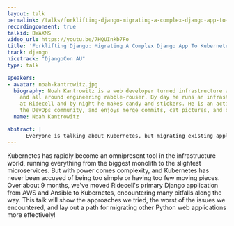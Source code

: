 ```yaml
---
layout: talk
permalink: /talks/forklifting-django-migrating-a-complex-django-app-to-kubernetes
recordingconsent: true
talkid: BWAXMS
video_url: https://youtu.be/7HQUInkb7Fo
title: 'Forklifting Django: Migrating A Complex Django App To Kubernetes'
track: django
nicetrack: "DjangoCon AU"
type: talk

speakers:
- avatar: noah-kantrowitz.jpg
  biography: Noah Kantrowitz is a web developer turned infrastructure automation enthusiast,
    and all around engineering rabble-rouser. By day he runs an infrastructure team
    at Ridecell and by night he makes candy and stickers. He is an active member of
    the DevOps community, and enjoys merge commits, cat pictures, and beards.
  name: Noah Kantrowitz

abstract: | 
      Everyone is talking about Kubernetes, but migrating existing applications is often easier said than done. This talk will cover the tale of migrating our main Django application to Kubernetes, and all the problems and solutions we ran into along the way.
---
```


Kubernetes has rapidly become an omnipresent tool in the infrastructure world, running everything from the biggest monolith to the slightest microservices. But with power comes complexity, and Kubernetes has never been accused of being too simple or having too few moving pieces. Over about 9 months, we've moved Ridecell's primary Django application from AWS and Ansible to Kubernetes, encountering many pitfalls along the way. This talk will show the approaches we tried, the worst of the issues we encountered, and lay out a path for migrating other Python web applications more effectively!
